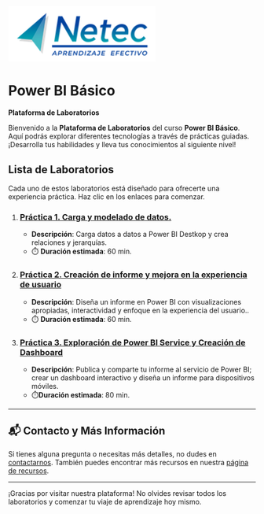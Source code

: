 <img src="images/neteclogo.png" alt="logo" width="300"/>

# Power BI Básico

**Plataforma de Laboratorios**

Bienvenido a la **Plataforma de Laboratorios** del curso **Power BI Básico**. Aquí podrás explorar diferentes tecnologías a través de prácticas guiadas. ¡Desarrolla tus habilidades y lleva tus conocimientos al siguiente nivel!

## Lista de Laboratorios
Cada uno de estos laboratorios está diseñado para ofrecerte una experiencia práctica. Haz clic en los enlaces para comenzar.

01. ### [Práctica 1. Carga y modelado de datos.](./Capítulo1/README.md)
    - **Descripción**: Carga datos a datos a Power BI Destkop y crea relaciones y jerarquías.
    - ⏱️ **Duración estimada**: 60 min.

02. ### [Práctica 2. Creación de informe y mejora en la experiencia de usuario](./Capitulo2/README.md)
    - **Descripción**: Diseña un informe en Power BI con visualizaciones apropiadas, interactividad y enfoque en la experiencia del usuario.. 
    - ⏱️ **Duración estimada**: 60 min.

03. ### [Práctica 3. Exploración de Power BI Service y Creación de Dashboard](./Capitulo3/README.md)
    - **Descripción**: Publica y comparte tu informe al servicio de Power BI; crear un dashboard interactivo y diseña un informe para dispositivos móviles. 
    - ⏱️**Duración estimada**: 80 min.

---
## 📬 **Contacto y Más Información**

Si tienes alguna pregunta o necesitas más detalles, no dudes en [contactarnos](mailto:soporte@netec.com). También puedes encontrar más recursos en nuestra [página de recursos](https://netec.com).

---

¡Gracias por visitar nuestra plataforma! No olvides revisar todos los laboratorios y comenzar tu viaje de aprendizaje hoy mismo.
